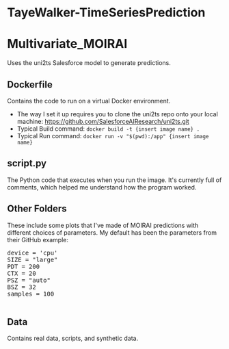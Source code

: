 # TayeWalker-TimeSeriesPrediction

<!DOCTYPE html>
<html lang="en">
<head>
    <meta charset="UTF-8">
    <meta name="viewport" content="width=device-width, initial-scale=1.0">
    <title>Multivariate MOIRAI</title>
</head>
<body>
    <h1>Multivariate_MOIRAI</h1>
    <p>Uses the uni2ts Salesforce model to generate predictions.</p>
    <h2>Dockerfile</h2>
    <p>Contains the code to run on a virtual Docker environment.</p>
    <ul>
        <li>The way I set it up requires you to clone the uni2ts repo onto your local machine: 
            <a href="https://github.com/SalesforceAIResearch/uni2ts.git" target="_blank">https://github.com/SalesforceAIResearch/uni2ts.git</a>
        </li>
        <li>Typical Build command: <code>docker build -t {insert image name} .</code></li>
        <li>Typical Run command: <code>docker run -v "$(pwd):/app" {insert image name}</code></li>
    </ul>
    <h2>script.py</h2>
    <p>The Python code that executes when you run the image. It's currently full of comments, which helped me understand how the program worked.</p>
    <h2>Other Folders</h2>
    <p>These include some plots that I've made of MOIRAI predictions with different choices of parameters. My default has been the parameters from their GitHub example:</p>
    <pre>
device = 'cpu'
SIZE = "large"
PDT = 200  
CTX = 20  
PSZ = "auto"
BSZ = 32 
samples = 100
    </pre>
    <h2>Data</h2>
    <p>Contains real data, scripts, and synthetic data.</p>
</body>
</html>
